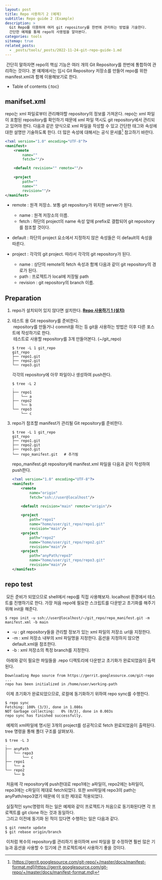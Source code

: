 ```yaml
---
layout: post
title: Repo 사용하기 2 (예제)
subtitle: Repo guide 2 (Example)
description: >
  Git Repo를 이용하여 여러 git repository를 한번에 관리하는 방법을 기술한다.
  간단한 예제를 통해 repo의 사용법을 알아본다.
categories: tools
sitemap: true
related_posts:
  - _posts/tools/_posts/2022-11-24-git-repo-guide-1.md
---
```


&nbsp;간단히 말하자면 repo의 핵심 기능은 여러 개의 Git Repository를 한번에 통합하여 관리하는 것이다. 본 예제에서는 임시 Git Repository 저장소를 만들어 repo를 위한 manifest.xml과 함께 이용해보기로 한다.

* Table of contents
{:toc}

## manifset.xml
repo는 xml 파일로부터 관리해야할 repository의 정보를 가져온다. repo는 xml 파일이 포함된 repository를 확인하기 때문에 xml 파일 역시도 git repository에서 관리되고 있어야 한다. 다음과 같은 양식으로 xml 파일을 작성할 수 있고 간단한 태그와 속성에 대한 설명만 기술하도록 한다. 더 많은 속성에 대해서는 공식 문서를[^1] 참고하기 바란다.
~~~xml
<?xml version="1.0" encoding="UTF-8"?>
<manifest>
    <remote
        name=""
        fetch=""/>

    <default revision="" remote=""/>
    
    <project
        path=""
        name=""
        revision=""/>
</manifest>
~~~
* remote : 원격 저장소. 보통 git repository가 위치한 server가 된다.
    * name : 원격 저장소의 이름.
    * fetch : 하단의 project의 name 속성 앞에 prefix로 결합되어 git repository를 참조할 것이다.
* default : 하단의 project 요소에서 지정하지 않은 속성들은 이 default의 속성을 따른다.

* project : 각각의 git project. 따라서 각각의 git repository가 된다.
    * name : 상단의 remote의 fetch 속성과 함께 다음과 같이 git repository의 경로가 된다.
    * path : 프로젝트가 local에 저장될 path
    * revision : git repository의 branch 이름.

## Preparation

1. repo가 설치되어 있지 않다면 설치한다. **[Repo 사용하기 1 (설치)](https://totsuka89.github.io/tools/2022-11-24-git-repo-guide-1/)**

2. 테스트 용 Git repository를 준비한다.  
&nbsp;repository를 만들거나 commit을 하는 등 git을 사용하는 방법은 이후 다른 포스트에 작성하기로 한다.  
&nbsp;테스트로 사용할 repository를 3개 만들어본다. (~/git_repo)
    ~~~shell
    $ tree -L 1 git_repo
    git_repo
    ├── repo1.git
    ├── repo2.git
    └── repo3.git
    ~~~

    각각의 repository에 아무 파일이나 생성하여 push한다.
    ~~~shell
    $ tree -L 2
    .
    ├── repo1
    │   └── a
    ├── repo2
    │   └── b
    └── repo3
        └── c
    ~~~

3. repo가 참조할 manifest가 관리될 Git repository를 준비한다.
    ~~~shell
    $ tree -L 1 git_repo
    git_repo
    ├── repo1.git
    ├── repo2.git
    ├── repo3.git
    └── repo_manifest.git   # 추가됨
    ~~~

    repo_manifest.git repository에 manifest.xml 파일을 다음과 같이 작성하여 push한다.
    ~~~xml
    <?xml version="1.0" encoding="UTF-8"?>
    <manifest>
        <remote
            name="origin"
            fetch="ssh://user@localhost"/>

        <default revision="main" remote="origin"/>
        
        <project
            path="repo1"
            name="home/user/git_repo/repo1.git"
            revision="main"/>
        <project
            path="repo2"
            name="home/user/git_repo/repo2.git"
            revision="main"/>
        <project
            path="anyPath/repo3"
            name="home/user/git_repo/repo3.git"
            revision="main"/>
    </manifest>
    ~~~

## repo test

&nbsp;모든 준비가 되었으므로 shell에서 repo를 직접 사용해보자. localhost 환경에서 테스트를 진행하기로 한다. 가장 처음 repo에 필요한 스크립트를 다운받고 초기화를 해주기 위해 init을 해준다.
~~~shell
$ repo init -u ssh://user@localhost/~/git_repo/repo_manifest.git -m manifest.xml -b main
~~~
* -u : git repository들을 관리할 정보가 있는 xml 파일의 저장소 url을 지정한다.
* -m : xml 저장소 내부의 xml 파일명을 지정한다. 옵션을 지정하지 않으면 default.xml을 참조한다.
* -b : xml 저장소의 특정 branch를 지정한다.

&nbsp;아래와 같이 필요한 파일들을 .repo 디렉토리에 다운받고 초기화가 완료되었음이 출력된다.
~~~shell
Downloading Repo source from https://gerrit.googlesource.com/git-repo
...
repo has been initialized in /home/user/working-path
~~~

&nbsp;이제 초기화가 완료되었으므로, 로컬에 동기화하기 위하여 repo sync를 수행한다.
~~~shell
$ repo sync
Fetching: 100% (3/3), done in 1.086s
NOT Garbage collecting:   0% (0/3), done in 0.003s
repo sync has finished successfully.
~~~
&nbsp;예제의 xml파일에 명시된 3개의 project를 성공적으로 fetch 완료되었음이 출력된다. tree 명령을 통해 폴더 구조를 살펴보자.
~~~shell
$ tree -L 3
.
├── anyPath
│   └── repo3
│       └── c
├── repo1
│   └── a
└── repo2
    └── b
~~~
&nbsp;처음에 각 repository에 push한대로 repo1에는 a파일이, repo2에는 b파일이, repo3에는 c파일이 제대로 fetch되었다. 또한 xml파일에 repo3의 path는 anyPath/repo3였기 때문에 이 또한 제대로 적용되었다.  

&nbsp;실질적인 sync명령의 하는 일은 예제와 같이 프로젝트가 처음으로 동기화된다면 각 프로젝트를 git clone 하는 것과 동일하다.  
&nbsp;그리고 이전에 동기화 된 적이 있다면 수행하는 일은 다음과 같다.
~~~shell
$ git remote update
$ git rebase origin/branch
~~~

&nbsp;이처럼 복수의 repository를 관리하기 용이하며 xml 파일을 잘 수정하면 훨씬 많은 기능과 옵션을 사용할 수 있기에 큰 프로젝트에서 사용하기 좋을 것이다.

[^1]:[https://gerrit.googlesource.com/git-repo/+/master/docs/manifest-format.md](https://gerrit.googlesource.com/git-repo/+/master/docs/manifest-format.md)